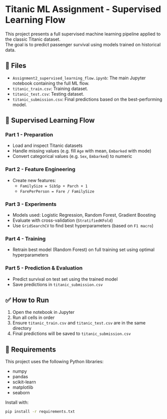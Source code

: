 
# Titanic ML Assignment - Supervised Learning Flow

This project presents a full supervised machine learning pipeline applied to the classic Titanic dataset.  
The goal is to predict passenger survival using models trained on historical data.

## 📁 Files

- `Assignment2_supervised_learning_flow.ipynb`: The main Jupyter notebook containing the full ML flow.
- `titanic_train.csv`: Training dataset.
- `titanic_test.csv`: Testing dataset.
- `titanic_submission.csv`: Final predictions based on the best-performing model.

## 🧠 Supervised Learning Flow

### Part 1 - Preparation
- Load and inspect Titanic datasets
- Handle missing values (e.g. fill `Age` with mean, `Embarked` with mode)
- Convert categorical values (e.g. `Sex`, `Embarked`) to numeric

### Part 2 - Feature Engineering
- Create new features:
  - `FamilySize = SibSp + Parch + 1`
  - `FarePerPerson = Fare / FamilySize`

### Part 3 - Experiments
- Models used: Logistic Regression, Random Forest, Gradient Boosting
- Evaluate with cross-validation (`StratifiedKFold`)
- Use `GridSearchCV` to find best hyperparameters (based on `F1 macro`)

### Part 4 - Training
- Retrain best model (Random Forest) on full training set using optimal hyperparameters

### Part 5 - Prediction & Evaluation
- Predict survival on test set using the trained model
- Save predictions in `titanic_submission.csv`

## ✅ How to Run

1. Open the notebook in Jupyter
2. Run all cells in order
3. Ensure `titanic_train.csv` and `titanic_test.csv` are in the same directory
4. Final predictions will be saved to `titanic_submission.csv`

## 🔧 Requirements

This project uses the following Python libraries:
- numpy
- pandas
- scikit-learn
- matplotlib
- seaborn

Install with:
```bash
pip install -r requirements.txt
